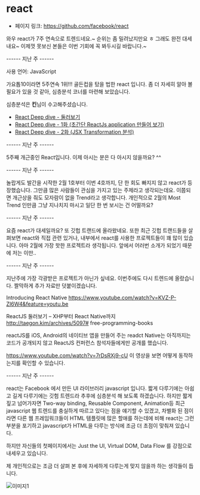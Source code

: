 # react

- 페이지 링크: https://github.com/facebook/react

와우 react가 7주 연속으로 트렌드네요.~ 순위는 좀 밀려났지만요 ㅎ
그래도 완전 대세내요~ 이제껏 못보신 본들은 이번 기회에 꼭 봐두시길 바랍니다.~

------ 지난 주 ------

사용 언어: JavaScript

가요톱10이라면 5주연속 1위!!! 골든컵을 탔을 법한 react 입니다.
좀 더 자세히 알아 볼 필요가 있을 것 같아, 심층분석 코너를 마련해 보았습니다.

심층분석은 **킨**님이 수고해주셨습니다.

* [ React Deep dive - 둘러보기](https://github.com/TeamSEGO/github-trend-kr/blob/master/special/deep-dive-reactJs-00.md)
* [React Deep dive - 1화 (초간단 ReactJs application 만들어 보기)](https://github.com/TeamSEGO/github-trend-kr/blob/master/special/deep-dive-reactJs-01.md)
* [React Deep dive - 2화 (JSX Transformation 분석)](https://github.com/TeamSEGO/github-trend-kr/blob/master/special/deep-dive-reactJs-02.md)

------ 지난 주 ------

5주째 개근중인 React입니다. 이제 아시는 분은 다 아시지 않을까요? ^^

------ 지난 주 ------

놀랍게도 발간을 시작한 2월 1호부터 이번 4호까지, 단 한 회도 빠지지 않고 react가 등장했습니다.
그만큼 많은 사람들이 관심을 가지고 있는 주제라고 생각되는데요.
이쯤되면 개근상을 줘도 모자람이 없을 Trend라고 생각합니다.
개인적으로 2월의 Most Trend 인만큼 그냥 지나치지 마시고 일단 한 번 보시는 건 어떨까요? 

------ 지난 주 ------

요즘 react가 대세일까요? 또 깃헙 트랜드에 올라왔네요. 또한 최근 깃헙 트랜드들을 살펴보면 react와 직접 관련 있거나, 내부에서 react를 사용한 프로젝트들이 꽤 많이 있습니다. 아마 2월에 가장 핫한 프로젝트라 생각됩니다.
앞에서 어러번 소개가 되었기 때문에 저는 이만..

------ 지난 주 ------

지난주에 가장 각광받은 프로젝트가 아닌가 싶네요. 이번주에도 다시 트렌드에 올랐습니다. 짤막하게 추가 자료만 덧붙이겠습니다.

Introducing React Native https://www.youtube.com/watch?v=KVZ-P-ZI6W4&feature=youtu.be

ReactJS 둘러보기 – XHP부터 React Native까지 http://taegon.kim/archives/5097# free-programming-books

reactJS를 iOS, Android의 네이티브 앱을 만들어 주는 readct Native는 아직까지는 코드가 공개되지 않고 ReactJS 컨퍼런스 참석자들에게만 공개를 했습니다.

https://www.youtube.com/watch?v=7rDsRXj9-cU 이 영상을 보면 어떻게 동작하는지를 확인할 수 있습니다.

------ 지난 주  ------

react는 Facebook 에서 만든 UI 라이브러리 javascript 입니다. 짧게 다루기에는 아쉽고 길게 다루기에는 깃험 트렌드라 추후에 심층분석 해 보도록 하겠습니다. 하지만 짧게 짚고 넘어가자면 Two-way binding, Reusable Component, Animation등 최근 javascript 웹 트렌드를 충실하게 따르고 있다는 점을 얘기할 수 있겠고, 차별화 된 점이라면 다른 웹 프레임워크들이 HTML 템플릿에 많은 할애를 하는데에 비해 react는 그런부분을 포기하고 javascript가 HTML을 다루는 방식에 조금 더 초점이 맞춰져 있습니다.

하지만 자신들의 첫페이지에서는 Just the UI, Virtual DOM, Data Flow 를 강점으로 내세우고 있습니다.

제 개인적으로는 조금 더 살펴 본 후에 자세하게 다루는게 맞지 않을까 하는 생각들이 듭니다.

![이미지1](../img/001-19.png)
